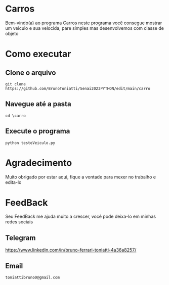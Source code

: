 # Carros
Bem-vindo(a) ao programa Carros neste programa você consegue mostrar um veiculo e sua velocida, pare simples mas desenvolvemos com classe de objeto

# Como executar
## Clone o arquivo
```
git clone https://github.com/BrunoToniatti/Senai2023PYTHON/edit/main/carro
```
## Navegue até a pasta
```
cd \carro
```
## Execute o programa
```
python testeVeiculo.py
```

# Agradecimento
Muito obrigado por estar aqui, fique a vontade para mexer no trabalho e edita-lo

# FeedBack
Seu FeedBack me ajuda muito a crescer, você pode deixa-lo em minhas redes sociais

## Telegram
https://www.linkedin.com/in/bruno-ferrari-toniatti-4a36a8257/

## Email
```
toniattibruno0@gmail.com
```
